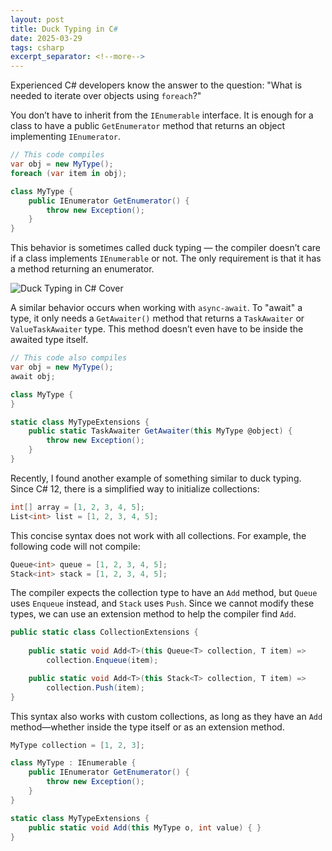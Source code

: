```yaml
---
layout: post
title: Duck Typing in C#
date: 2025-03-29
tags: csharp
excerpt_separator: <!--more-->
---
```


Experienced C# developers know the answer to the question: "What is needed to iterate over objects using `foreach`?"

You don’t have to inherit from the `IEnumerable` interface. It is enough for a class to have a public `GetEnumerator` method that returns an object implementing `IEnumerator`.

```csharp
// This code compiles
var obj = new MyType();
foreach (var item in obj);

class MyType {
    public IEnumerator GetEnumerator() {
        throw new Exception();
    }
}
```

This behavior is sometimes called duck typing — the compiler doesn’t care if a class implements `IEnumerable` or not. The only requirement is that it has a method returning an enumerator.

<img src="{{site.baseurl}}/assets/2025/03/2025-03-29-duck-typing/cover.png" alt="Duck Typing in C# Cover">

<!--more-->

A similar behavior occurs when working with `async-await`. To "await" a type, it only needs a `GetAwaiter()` method that returns a `TaskAwaiter` or `ValueTaskAwaiter` type. This method doesn’t even have to be inside the awaited type itself.

```csharp
// This code also compiles
var obj = new MyType();
await obj;

class MyType {
}

static class MyTypeExtensions {
    public static TaskAwaiter GetAwaiter(this MyType @object) {
        throw new Exception();
    }
}
```

Recently, I found another example of something similar to duck typing. Since C# 12, there is a simplified way to initialize collections:

```csharp
int[] array = [1, 2, 3, 4, 5];
List<int> list = [1, 2, 3, 4, 5];
```

This concise syntax does not work with all collections. For example, the following code will not compile:

```csharp
Queue<int> queue = [1, 2, 3, 4, 5];
Stack<int> stack = [1, 2, 3, 4, 5];
```

The compiler expects the collection type to have an `Add` method, but `Queue` uses `Enqueue` instead, and `Stack` uses `Push`. Since we cannot modify these types, we can use an extension method to help the compiler find `Add`.

```csharp
public static class CollectionExtensions {
    
    public static void Add<T>(this Queue<T> collection, T item) =>
        collection.Enqueue(item);

    public static void Add<T>(this Stack<T> collection, T item) => 
        collection.Push(item);
}
```

This syntax also works with custom collections, as long as they have an `Add` method—whether inside the type itself or as an extension method.

```csharp
MyType collection = [1, 2, 3];

class MyType : IEnumerable {
    public IEnumerator GetEnumerator() {
        throw new Exception();
    }
}

static class MyTypeExtensions {
    public static void Add(this MyType o, int value) { }
}
```
